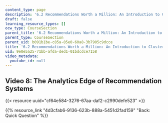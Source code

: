 ```yaml
---
content_type: page
description: '6.2 Recommendations Worth a Million: An Introduction to Clustering'
draft: false
learning_resource_types: []
ocw_type: CourseSection
parent_title: '6.2 Recommendations Worth a Million: An Introduction to Clustering '
parent_type: CourseSection
parent_uid: b091b1be-c85a-85e0-60a8-3b7905c9dcce
title: '6.2 Recommendations Worth a Million: An Introduction to Clustering'
uid: 9e0e5a25-71bb-afda-ded1-01bdcdce7158
video_metadata:
  youtube_id: null
---
```

## Video 8: The Analytics Edge of Recommendation Systems

{{< resource uuid="cf64e584-3276-67aa-daf2-c2990defe523" >}}

{{% resource_link "4d3cfab6-9136-623b-888a-5451d2fad159" "Back: Quick Question" %}}
